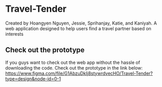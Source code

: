 # Travel-Tender
Created by Hoangyen Nguyen, Jessie, Sprihanjay, Katie, and Kaniyah.
A web application designed to help users find a travel partner based on interests

## Check out the prototype 
If you guys want to check out the web app without the hassle of downloading the code. Check out the prototype in the link below:
https://www.figma.com/file/G1AbzuDkIj8stywrdvecHO/Travel-Tender?type=design&node-id=0-1

